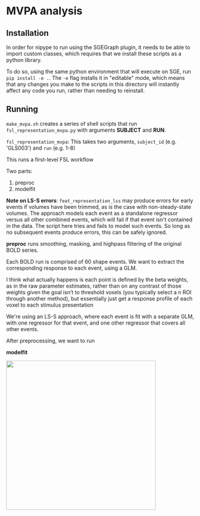 # MVPA analysis

## Installation
In order for nipype to run using the SGEGraph plugin, it needs to be able to import
custom classes, which requires that we install these scripts as a python library.

To do so, using the same python environment that will execute on SGE,
run `pip install -e .`. The `-e` flag installs it in "editable" mode,
which means that any changes you make to the scripts in this directory
will instantly affect any code you run, rather than needing to reinstall.

## Running

`make_mvpa.sh` creates a series of shell scripts that run `fsl_representation_mvpa.py`
with arguments __SUBJECT__ and __RUN__.

`fsl_representation_mvpa`: This takes two arguments,
`subject_id` (e.g. 'GLS003') and `run` (e.g. 1-8)

This runs a first-level FSL workflow

Two parts:

1. preproc
2. modelfit

**Note on LS-S errors**:
`feat_representation_lss` may produce errors for early events if volumes have been trimmed,
as is the case with non-steady-state volumes. The approach models each event
as a standalone regressor versus all other combined events, which will fail if
that event isn't contained in the data. The script here tries and fails to model such events.
So long as no subsequent events produce errors, this can be safely ignored.

__preproc__ runs smoothing, masking, and highpass filtering
of the original BOLD series.

Each BOLD run is comprised of 60 shape events. We want to extract the
corresponding response to each event, using a GLM.

I think what actually happens is each point is defined by the beta weights,
as in the raw parameter estimates, rather than on any contrast of those weights
given the goal isn’t to threshold voxels (you typically select a n ROI through
another method), but essentially just get a response profile of each voxel to
each stimulus presentation

We're using an LS-S approach, where each event is fit with a separate GLM,
with one regressor for that event, and one other regressor that covers
all other events.



After preprocessing, we want to run 

__modelfit__ 

<img src="fsl/workingdir/representation_mvpa/graph.png" width="400px">


